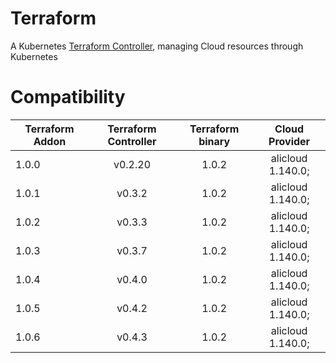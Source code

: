 # Terraform

A Kubernetes [Terraform Controller](https://github.com/oam-dev/terraform-controller), managing Cloud resources through Kubernetes

# Compatibility

| Terraform Addon | Terraform Controller | Terraform binary |  Cloud Provider   |
|-----------------|:--------------------:|:----------------:|:-----------------:|
| 1.0.0           |       v0.2.20        |      1.0.2       | alicloud 1.140.0; | 
| 1.0.1           |        v0.3.2        |      1.0.2       | alicloud 1.140.0; | 
| 1.0.2           |        v0.3.3        |      1.0.2       | alicloud 1.140.0; |
| 1.0.3           |        v0.3.7        |      1.0.2       | alicloud 1.140.0; |
| 1.0.4           |        v0.4.0        |      1.0.2       | alicloud 1.140.0; |
| 1.0.5           |        v0.4.2        |      1.0.2       | alicloud 1.140.0; |
| 1.0.6           |        v0.4.3        |      1.0.2       | alicloud 1.140.0; |
